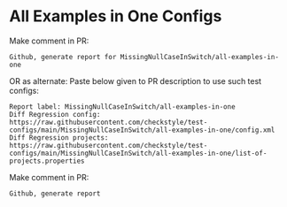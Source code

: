 # All Examples in One Configs
Make comment in PR:
```
Github, generate report for MissingNullCaseInSwitch/all-examples-in-one
```
OR as alternate:
Paste below given to PR description to use such test configs:
```
Report label: MissingNullCaseInSwitch/all-examples-in-one
Diff Regression config: https://raw.githubusercontent.com/checkstyle/test-configs/main/MissingNullCaseInSwitch/all-examples-in-one/config.xml
Diff Regression projects: https://raw.githubusercontent.com/checkstyle/test-configs/main/MissingNullCaseInSwitch/all-examples-in-one/list-of-projects.properties
```
Make comment in PR:
```
Github, generate report
```

